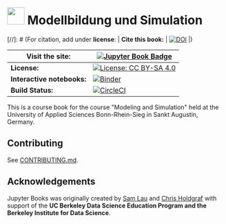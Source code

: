 # <img src="content/images/logo/favicon.ico" width=40 /> Modellbildung und Simulation
[//]: # (For citation, add under **license**: | **Cite this book:** | [![DOI](https://zenodo.org/badge/DOI/10.5281/zenodo.2560551.svg)](https://doi.org/10.5281/zenodo.2560551) |)

| **Visit the site:** | [![Jupyter Book Badge](https://jupyterbook.org/badge.svg)]( https://hbrs-cse.github.io/Modellbildung-und-Simulation/) |
|--|--|
| **License:** | [![License: CC BY-SA 4.0](https://upload.wikimedia.org/wikipedia/commons/e/e5/CC_BY-SA_icon.svg)](https://creativecommons.org/licenses/by-sa/4.0/) |
| **Interactive notebooks:** | [![Binder](https://mybinder.org/badge_logo.svg)](https://mybinder.org/v2/gh/hbrs-cse/Modellbildung-und-Simulation/master?urlpath=lab/tree/content) |
| **Build Status:** | [![CircleCI](https://circleci.com/gh/hbrs-cse/Modellbildung-und-Simulation.svg?style=svg)](https://circleci.com/gh/hbrs-cse/Modellbildung-und-Simulation) |

This is a course book for the course "Modeling and Simulation" held at the University of Applied Sciences Bonn-Rhein-Sieg in Sankt Augustin, Germany. 

## Contributing

See [CONTRIBUTING.md](CONTRIBUTING.md).

## Acknowledgements

Jupyter Books was originally created by [Sam Lau][sam] and [Chris Holdgraf][chris]
with support of the **UC Berkeley Data Science Education Program and the Berkeley
Institute for Data Science**.

[sam]: http://www.samlau.me/
[chris]: https://predictablynoisy.com
